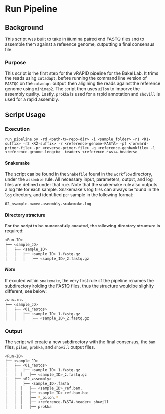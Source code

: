 # Run Pipeline

## Background

This script was built to take in Illumina paired end FASTQ files and to assemble them against a reference genome, outputting a final consensus file.

### Purpose

This script is the first step for the vRAPID pipeline for the Bakel Lab. It trims the reads using `cutadapt`, before running the command line version of `FASTQC` on the `cutadapt` output, then aligining the reads against the reference genome using `minimap2`. The script then uses `pilon` to imporve the assembly quality. Lastly, `prokka` is used for a rapid annotation and `shovill` is used for a rapid assembly.

## Script Usage

### Execution

`run_pipeline.py -rd <path-to-repo-dir> -i <sample_folder> -r1 <R1-suffix> -r2 <R2-suffix> -r <reference-genome-FASTA> -pf <forward-primer-file> -pr <reverse-primer-file> -g <reference-genbankfile> -l <reference-genome-length> -headers <reference-FASTA-headers> `

#### Snakemake

The script can be found in the `Snakefile` found in the `workflow` directory, under the `assemble` rule. All necessary input, parameters, output, and log files are defined under that rule. Note that the snakemake rule also outputs a log file for each sample. Snakemake's log files can always be found in the `log` directory, and identified per sample in the following format:

`02_<sample-name>.aseembly.snakemake.log`

#### Directory structure

For the script to be successfully excuted, the following directory structure is required:

```bash
<Run-ID>
├── <sample_ID>
│   ├── <sample_ID>
│   │   ├── <sample_ID>_1.fastq.gz
│   │	│	├── <sample_ID>_2.fastq.gz
```

#### *Note*

If excuted within `snakemake`, the very first rule of the pipeline renames the subdirectory holding the FASTQ files, thus the structure would be slighlty different, see below:

```bash
<Run-ID>
├── <sample_ID>
│   ├── <01_fastqs>
│   │   ├── <sample_ID>_1.fastq.gz
│   │	│	├── <sample_ID>_2.fastq.gz
```

### Output

The script will create a new subdirectory with the final consensus, the `bam` files, `pilon`, `prokka`, and `shovill` output files.

 ```bash
 <Run-ID>
 ├── <sample_ID>
 │   ├── <01_fastqs>
 │   │   ├── <sample_ID>_1.fastq.gz
 │   │	│	├── <sample_ID>_2.fastq.gz
 │   ├── <02_assembly>
 │   │   ├── <sample_ID>.fasta
 │   │	│	├── <sample_ID>_ref.bam.
 │   │	│	├── <sample_ID>_ref.bam.bai
 │   │	│	├── *_pilon.*
 │   │	│	├── <reference-FASTA-header>_shovill
 │   │	│	├── prokka
 ```

